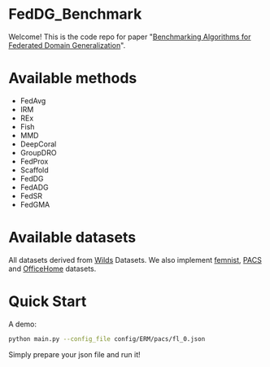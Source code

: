 # FedDG_Benchmark
Welcome! This is the code repo for paper "[Benchmarking Algorithms for Federated Domain Generalization]()".

# Available methods
* FedAvg
* IRM
* REx
* Fish
* MMD
* DeepCoral
* GroupDRO
* FedProx
* Scaffold
* FedDG
* FedADG
* FedSR
* FedGMA
# Available datasets
All datasets derived from [Wilds](https://wilds.stanford.edu/) Datasets. We also implement [femnist](https://leaf.cmu.edu/), [PACS](https://arxiv.org/abs/2007.01434) and [OfficeHome](https://arxiv.org/abs/2007.01434) datasets.

# Quick Start
A demo:
```bash
python main.py --config_file config/ERM/pacs/fl_0.json
```
Simply prepare your json file and run it!